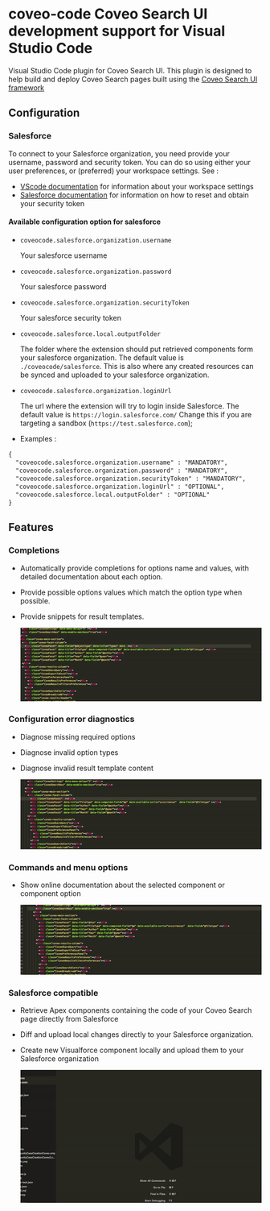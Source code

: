 # coveo-code Coveo Search UI development support for Visual Studio Code

Visual Studio Code plugin for Coveo Search UI. This plugin is designed to help build and deploy Coveo Search pages built using the [Coveo Search UI framework](https://github.com/coveo/search-ui)


## Configuration

### Salesforce

To connect to your Salesforce organization, you need provide your username, password and security token. You can do so using either your user preferences, or (preferred) your workspace settings. See : 
- [VScode documentation](https://code.visualstudio.com/docs/getstarted/settings) for information about your workspace settings
- [Salesforce documentation](https://help.salesforce.com/articleView?id=user_security_token.htm&type=0&language=en_US&release=208.14) for information on how to reset and obtain your security token

#### Available configuration option for salesforce

- `coveocode.salesforce.organization.username`

  Your salesforce username

- `coveocode.salesforce.organization.password`

  Your salesforce password

- `coveocode.salesforce.organization.securityToken`

  Your salesforce security token

- `coveocode.salesforce.local.outputFolder`

  The folder where the extension should put retrieved components form your salesforce organization. The default value is `./coveocode/salesforce`. This is also where any created resources can be synced and uploaded to your salesforce organization.

- `coveocode.salesforce.organization.loginUrl`

  The url where the extension will try to login inside Salesforce. The default value is `https://login.salesforce.com/` Change this if you are targeting a sandbox (`https://test.salesforce.com`);

- Examples :
```
{
  "coveocode.salesforce.organization.username" : "MANDATORY",
  "coveocode.salesforce.organization.password" : "MANDATORY",
  "coveocode.salesforce.organization.securityToken" : "MANDATORY",
  "coveocode.salesforce.organization.loginUrl" : "OPTIONAL",
  "coveocode.salesforce.local.outputFolder" : "OPTIONAL"
}
```



## Features
### Completions

- Automatically provide completions for options name and values, with detailed documentation about each option.
- Provide possible options values which match the option type when possible.
- Provide snippets for result templates.

  <img id='completion-1' src='./media/completion-1.gif' />

### Configuration error diagnostics

- Diagnose missing required options
- Diagnose invalid option types
- Diagnose invalid result template content

  <img id='diagnostic-1' src='./media/diagnostic-1.gif' />

### Commands and menu options

- Show online documentation about the selected component or component option

  <img id='menu-1' src='./media/menu-1.gif' />

### Salesforce compatible 

- Retrieve Apex components containing the code of your Coveo Search page directly from Salesforce
- Diff and upload local changes directly to your Salesforce organization.
- Create new Visualforce component locally and upload them to your Salesforce organization

  <img id='menu-1' src='./media/salesforce-1.gif' />
